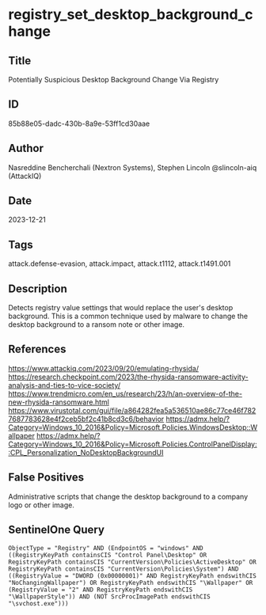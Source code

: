 # registry_set_desktop_background_change

## Title
Potentially Suspicious Desktop Background Change Via Registry

## ID
85b88e05-dadc-430b-8a9e-53ff1cd30aae

## Author
Nasreddine Bencherchali (Nextron Systems), Stephen Lincoln @slincoln-aiq (AttackIQ)

## Date
2023-12-21

## Tags
attack.defense-evasion, attack.impact, attack.t1112, attack.t1491.001

## Description
Detects registry value settings that would replace the user's desktop background.
This is a common technique used by malware to change the desktop background to a ransom note or other image.


## References
https://www.attackiq.com/2023/09/20/emulating-rhysida/
https://research.checkpoint.com/2023/the-rhysida-ransomware-activity-analysis-and-ties-to-vice-society/
https://www.trendmicro.com/en_us/research/23/h/an-overview-of-the-new-rhysida-ransomware.html
https://www.virustotal.com/gui/file/a864282fea5a536510ae86c77ce46f7827687783628e4f2ceb5bf2c41b8cd3c6/behavior
https://admx.help/?Category=Windows_10_2016&Policy=Microsoft.Policies.WindowsDesktop::Wallpaper
https://admx.help/?Category=Windows_10_2016&Policy=Microsoft.Policies.ControlPanelDisplay::CPL_Personalization_NoDesktopBackgroundUI

## False Positives
Administrative scripts that change the desktop background to a company logo or other image.

## SentinelOne Query
```
ObjectType = "Registry" AND (EndpointOS = "windows" AND ((RegistryKeyPath containsCIS "Control Panel\Desktop" OR RegistryKeyPath containsCIS "CurrentVersion\Policies\ActiveDesktop" OR RegistryKeyPath containsCIS "CurrentVersion\Policies\System") AND ((RegistryValue = "DWORD (0x00000001)" AND RegistryKeyPath endswithCIS "NoChangingWallpaper") OR RegistryKeyPath endswithCIS "\Wallpaper" OR (RegistryValue = "2" AND RegistryKeyPath endswithCIS "\WallpaperStyle")) AND (NOT SrcProcImagePath endswithCIS "\svchost.exe")))

```